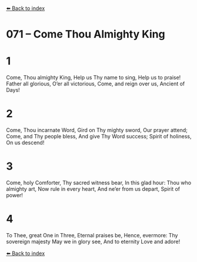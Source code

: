 [⬅️ Back to index](../README.md)

# 071 – Come Thou Almighty King


# 1
Come, Thou almighty King,
Help us Thy name to sing,
Help us to praise!
Father all glorious,
O’er all victorious,
Come, and reign over us,
Ancient of Days!

# 2
Come, Thou incarnate Word,
Gird on Thy mighty sword,
Our prayer attend;
Come, and Thy people bless,
And give Thy Word success;
Spirit of holiness,
On us descend!

# 3
Come, holy Comforter,
Thy sacred witness bear,
In this glad hour:
Thou who almighty art,
Now rule in every heart,
And ne’er from us depart,
Spirit of power!

# 4
To Thee, great One in Three,
Eternal praises be,
Hence, evermore:
Thy sovereign majesty
May we in glory see,
And to eternity
Love and adore!

[⬅️ Back to index](../README.md)
